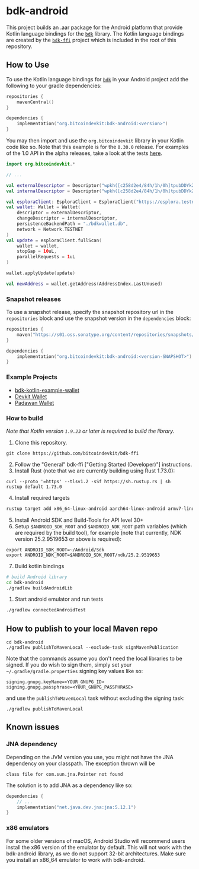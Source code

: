 # bdk-android
This project builds an .aar package for the Android platform that provide Kotlin language bindings for the [`bdk`] library. The Kotlin language bindings are created by the [`bdk-ffi`] project which is included in the root of this repository.

## How to Use
To use the Kotlin language bindings for [`bdk`] in your Android project add the following to your gradle dependencies:
```kotlin
repositories {
    mavenCentral()
}

dependencies { 
    implementation("org.bitcoindevkit:bdk-android:<version>")
}
```

You may then import and use the `org.bitcoindevkit` library in your Kotlin code like so. Note that this example is for the `0.30.0` release. For examples of the 1.0 API in the alpha releases, take a look at the tests [here](https://github.com/bitcoindevkit/bdk-ffi/tree/master/bdk-android/lib/src/androidTest/kotlin/org/bitcoindevkit).
```kotlin
import org.bitcoindevkit.*

// ...

val externalDescriptor = Descriptor("wpkh([c258d2e4/84h/1h/0h]tpubDDYkZojQFQjht8Tm4jsS3iuEmKjTiEGjG6KnuFNKKJb5A6ZUCUZKdvLdSDWofKi4ToRCwb9poe1XdqfUnP4jaJjCB2Zwv11ZLgSbnZSNecE/0/*)", Network.TESTNET)
val internalDescriptor = Descriptor("wpkh([c258d2e4/84h/1h/0h]tpubDDYkZojQFQjht8Tm4jsS3iuEmKjTiEGjG6KnuFNKKJb5A6ZUCUZKdvLdSDWofKi4ToRCwb9poe1XdqfUnP4jaJjCB2Zwv11ZLgSbnZSNecE/1/*)", Network.TESTNET)

val esploraClient: EsploraClient = EsploraClient("https://esplora.testnet.kuutamo.cloud/")
val wallet: Wallet = Wallet(
    descriptor = externalDescriptor, 
    changeDescriptor = internalDescriptor, 
    persistenceBackendPath = "./bdkwallet.db", 
    network = Network.TESTNET
)
val update = esploraClient.fullScan(
    wallet = wallet,
    stopGap = 10uL,
    parallelRequests = 1uL
)

wallet.applyUpdate(update)

val newAddress = wallet.getAddress(AddressIndex.LastUnused)
```

### Snapshot releases
To use a snapshot release, specify the snapshot repository url in the `repositories` block and use the snapshot version in the `dependencies` block:
```kotlin
repositories {
    maven("https://s01.oss.sonatype.org/content/repositories/snapshots/")
}

dependencies { 
    implementation("org.bitcoindevkit:bdk-android:<version-SNAPSHOT>")
}
```

### Example Projects
* [bdk-kotlin-example-wallet](https://github.com/bitcoindevkit/bdk-kotlin-example-wallet)
* [Devkit Wallet](https://github.com/thunderbiscuit/devkit-wallet)
* [Padawan Wallet](https://github.com/thunderbiscuit/padawan-wallet)

### How to build
_Note that Kotlin version `1.9.23` or later is required to build the library._

1. Clone this repository.
```shell
git clone https://github.com/bitcoindevkit/bdk-ffi
```
2. Follow the "General" bdk-ffi ["Getting Started (Developer)"] instructions. 
3. Install Rust (note that we are currently building using Rust 1.73.0):
```shell
curl --proto '=https' --tlsv1.2 -sSf https://sh.rustup.rs | sh
rustup default 1.73.0
```
4. Install required targets
```sh
rustup target add x86_64-linux-android aarch64-linux-android armv7-linux-androideabi
```
5. Install Android SDK and Build-Tools for API level 30+
6. Setup `$ANDROID_SDK_ROOT` and `$ANDROID_NDK_ROOT` path variables (which are required by the
   build tool), for example (note that currently, NDK version 25.2.9519653 or above is required):
```shell
export ANDROID_SDK_ROOT=~/Android/Sdk
export ANDROID_NDK_ROOT=$ANDROID_SDK_ROOT/ndk/25.2.9519653
```
7. Build kotlin bindings
 ```sh
 # build Android library
 cd bdk-android
 ./gradlew buildAndroidLib
 ```
1. Start android emulator and run tests
```sh
./gradlew connectedAndroidTest
```

## How to publish to your local Maven repo
```shell
cd bdk-android
./gradlew publishToMavenLocal --exclude-task signMavenPublication
```

Note that the commands assume you don't need the local libraries to be signed. If you do wish to sign them, simply set your `~/.gradle/gradle.properties` signing key values like so:
```properties
signing.gnupg.keyName=<YOUR_GNUPG_ID>
signing.gnupg.passphrase=<YOUR_GNUPG_PASSPHRASE>
```

and use the `publishToMavenLocal` task without excluding the signing task:
```shell
./gradlew publishToMavenLocal
```

## Known issues
### JNA dependency
Depending on the JVM version you use, you might not have the JNA dependency on your classpath. The exception thrown will be
```shell
class file for com.sun.jna.Pointer not found
```
The solution is to add JNA as a dependency like so:
```kotlin
dependencies {
    // ...
    implementation("net.java.dev.jna:jna:5.12.1")
}
```

### x86 emulators
For some older versions of macOS, Android Studio will recommend users install the x86 version of the emulator by default. This will not work with the bdk-android library, as we do not support 32-bit architectures. Make sure you install an x86_64 emulator to work with bdk-android.

[`bdk`]: https://github.com/bitcoindevkit/bdk
[`bdk-ffi`]: https://github.com/bitcoindevkit/bdk-ffi

